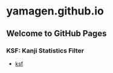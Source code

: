 # yamagen.github.io

## Welcome to GitHub Pages

### KSF: Kanji Statistics Filter

- [ksf](https://yamagen.github.io/ksf/)
